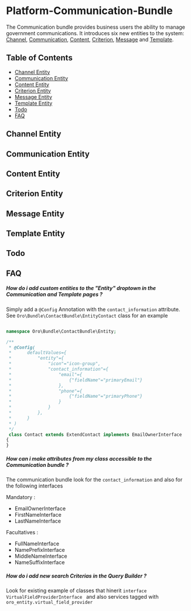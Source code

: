 # Platform-Communication-Bundle

The Communication bundle provides business users the ability to manage government communications. It introduces six new entities to the system: [Channel](Entity/Channel.php), [Communication](Entity/Communication.php), [Content](Entity/Content.php), [Criterion](Entity/Criterion.php), [Message](Entity/Message.php) and [Template](Entity/Template.php).

## Table of Contents

- [Channel Entity](#channel-entity)
- [Communication Entity](#communication-entity)
- [Content Entity](#content-entity)
- [Criterion Entity](#criterion-entity)
- [Message Entity](#message-entity)
- [Template Entity](#template-entity)
- [Todo](#todo)
- [FAQ](#FAQ)

## Channel Entity

## Communication Entity

## Content Entity

## Criterion Entity

## Message Entity

## Template Entity

## Todo




## FAQ

##### How do i add custom entities to the "Entity" droptown in the Communication and Template pages ?

Simply add a `@Config` Annotation with the `contact_information` attribute. See `Oro\Bundle\ContactBundle\EntityContact` class for an example

```php

namespace Oro\Bundle\ContactBundle\Entity;

/**
 * @Config(
 *      defaultValues={
 *          "entity"={
 *              "icon"="icon-group",
 *              "contact_information"={
 *                  "email"={
 *                      {"fieldName"="primaryEmail"}
 *                  },
 *                  "phone"={
 *                      {"fieldName"="primaryPhone"}
 *                  }
 *              }
 *          },
 *      }
 * )
 */
 class Contact extends ExtendContact implements EmailOwnerInterface
{
}
```

##### How can i make attributes from my class accessible to the Communication bundle ?

The communication bundle look for the `contact_information` and also for the following interfaces

Mandatory : 
- EmailOwnerInterface
- FirstNameInterface
- LastNameInterface

Facultatives : 
- FullNameInterface
- NamePrefixInterface
- MiddleNameInterface
- NameSuffixInterface




##### How do i add new search Criterias in the Query Builder ? 
Look for existing example of classes that hinerit `interface VirtualFieldProviderInterface
` and also services tagged with `oro_entity.virtual_field_provider`


